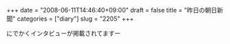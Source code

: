 +++
date = "2008-06-11T14:46:40+09:00"
draft = false
title = "昨日の朝日新聞"
categories = ["diary"]
slug = "2205"
+++

にでかくインタビューが掲載されてますー
